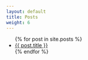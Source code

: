 ```yaml
---
layout: default
title: Posts
weight: 6
---
```


<ul>
  {% for post in site.posts %}
    <li>
      <a href="{{ post.url | prepend:site.baseurl }}">{{ post.title }}</a>
    </li>
  {% endfor %}
</ul>
